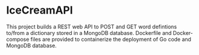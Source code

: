 # IceCreamAPI

This project builds a REST web API to POST and GET word defintions to/from a dictionary stored in a MongoDB database. Dockerfile and Docker-compose files are provided to containerize the deployment of Go code and MongoDB database.
